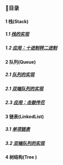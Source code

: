### 📑目录
#### 1 栈(Stack)
##### 1.1 [栈的实现](./01stack(栈)/Stack.md)
##### 1.2 [应用：十进制转二进制](./01Stack(栈)/example.md)


#### 2 队列(Queue)

##### 2.1 [队列的实现](./02Queue(队列)/queue.md)

##### 2.1 [双端队列的实现](./02Queue(队列)/DBqueue.md)
##### 2.3 [应用：击鼓传花](./02Queue(队列)/sendFlower.md)


#### 3 链表(LinkedList)

##### 3.1 [单项链表](./03LinkedList(链表)/LinkedList.md)

##### 3.2 [双端队列的实现](./02Queue(队列)/DBqueue.md)

#### 4 树结构(Tree )
